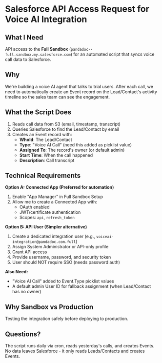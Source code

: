 # Salesforce API Access Request for Voice AI Integration

## What I Need

API access to the **Full Sandbox** (`pandadoc--full.sandbox.my.salesforce.com`) for an automated script that syncs voice call data to Salesforce.

## Why

We're building a voice AI agent that talks to trial users. After each call, we need to automatically create an Event record on the Lead/Contact's activity timeline so the sales team can see the engagement.

## What the Script Does

1. Reads call data from S3 (email, timestamp, transcript)
2. Queries Salesforce to find the Lead/Contact by email
3. Creates an Event record with:
   - **WhoId**: The Lead/Contact
   - **Type**: "Voice AI Call" (need this added as picklist value)
   - **Assigned To**: The record's owner (or default admin)
   - **Start Time**: When the call happened
   - **Description**: Call transcript

## Technical Requirements

**Option A: Connected App (Preferred for automation)**
1. Enable "App Manager" in Full Sandbox Setup
2. Allow me to create a Connected App with:
   - OAuth enabled
   - JWT/certificate authentication
   - Scopes: `api`, `refresh_token`

**Option B: API User (Simpler alternative)**
1. Create a dedicated integration user (e.g., `voiceai-integration@pandadoc.com.full`)
2. Assign System Administrator or API-only profile
3. Grant API access
4. Provide username, password, and security token
5. User should NOT require SSO (needs password auth)

**Also Need:**
- "Voice AI Call" added to Event.Type picklist values
- A default admin User ID for fallback assignment (when Lead/Contact has no owner)

## Why Sandbox vs Production

Testing the integration safely before deploying to production.

## Questions?

The script runs daily via cron, reads yesterday's calls, and creates Events. No data leaves Salesforce - it only reads Leads/Contacts and creates Events.
